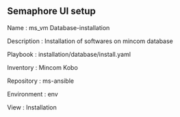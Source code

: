 

## Semaphore UI setup

Name         : ms_vm Database-installation

Description  : Installation of softwares on mincom database

Playbook     : installation/database/install.yaml

Inventory    : Mincom Kobo

Repository   : ms-ansible

Environment  : env

View         : Installation



